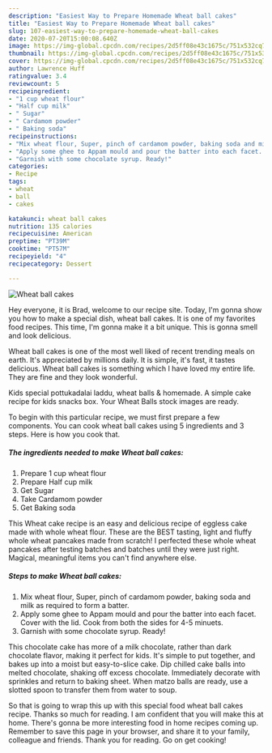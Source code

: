 ```yaml
---
description: "Easiest Way to Prepare Homemade Wheat ball cakes"
title: "Easiest Way to Prepare Homemade Wheat ball cakes"
slug: 107-easiest-way-to-prepare-homemade-wheat-ball-cakes
date: 2020-07-20T15:00:08.640Z
image: https://img-global.cpcdn.com/recipes/2d5ff08e43c1675c/751x532cq70/wheat-ball-cakes-recipe-main-photo.jpg
thumbnail: https://img-global.cpcdn.com/recipes/2d5ff08e43c1675c/751x532cq70/wheat-ball-cakes-recipe-main-photo.jpg
cover: https://img-global.cpcdn.com/recipes/2d5ff08e43c1675c/751x532cq70/wheat-ball-cakes-recipe-main-photo.jpg
author: Lawrence Huff
ratingvalue: 3.4
reviewcount: 5
recipeingredient:
- "1 cup wheat flour"
- "Half cup milk"
- " Sugar"
- " Cardamom powder"
- " Baking soda"
recipeinstructions:
- "Mix wheat flour, Super, pinch of cardamom powder, baking soda and milk as required to form a batter."
- "Apply some ghee to Appam mould and pour the batter into each facet. Cover with the lid. Cook from both the sides for 4-5 minuets."
- "Garnish with some chocolate syrup. Ready!"
categories:
- Recipe
tags:
- wheat
- ball
- cakes

katakunci: wheat ball cakes 
nutrition: 135 calories
recipecuisine: American
preptime: "PT39M"
cooktime: "PT57M"
recipeyield: "4"
recipecategory: Dessert

---
```



![Wheat ball cakes](https://img-global.cpcdn.com/recipes/2d5ff08e43c1675c/751x532cq70/wheat-ball-cakes-recipe-main-photo.jpg)

Hey everyone, it is Brad, welcome to our recipe site. Today, I'm gonna show you how to make a special dish, wheat ball cakes. It is one of my favorites food recipes. This time, I'm gonna make it a bit unique. This is gonna smell and look delicious.

Wheat ball cakes is one of the most well liked of recent trending meals on earth. It's appreciated by millions daily. It is simple, it's fast, it tastes delicious. Wheat ball cakes is something which I have loved my entire life. They are fine and they look wonderful.

Kids special pottukadalai laddu, wheat balls &amp; homemade. A simple cake recipe for kids snacks box. Your Wheat Balls stock images are ready.


To begin with this particular recipe, we must first prepare a few components. You can cook wheat ball cakes using 5 ingredients and 3 steps. Here is how you cook that.

<!--inarticleads1-->

##### The ingredients needed to make Wheat ball cakes:

1. Prepare 1 cup wheat flour
1. Prepare Half cup milk
1. Get  Sugar
1. Take  Cardamom powder
1. Get  Baking soda


This Wheat cake recipe is an easy and delicious recipe of eggless cake made with whole wheat flour. These are the BEST tasting, light and fluffy whole wheat pancakes made from scratch! I perfected these whole wheat pancakes after testing batches and batches until they were just right. Magical, meaningful items you can&#39;t find anywhere else. 

<!--inarticleads2-->

##### Steps to make Wheat ball cakes:

1. Mix wheat flour, Super, pinch of cardamom powder, baking soda and milk as required to form a batter.
1. Apply some ghee to Appam mould and pour the batter into each facet. Cover with the lid. Cook from both the sides for 4-5 minuets.
1. Garnish with some chocolate syrup. Ready!


This chocolate cake has more of a milk chocolate, rather than dark chocolate flavor, making it perfect for kids. It&#39;s simple to put together, and bakes up into a moist but easy-to-slice cake. Dip chilled cake balls into melted chocolate, shaking off excess chocolate. Immediately decorate with sprinkles and return to baking sheet. When matzo balls are ready, use a slotted spoon to transfer them from water to soup. 

So that is going to wrap this up with this special food wheat ball cakes recipe. Thanks so much for reading. I am confident that you will make this at home. There's gonna be more interesting food in home recipes coming up. Remember to save this page in your browser, and share it to your family, colleague and friends. Thank you for reading. Go on get cooking!
